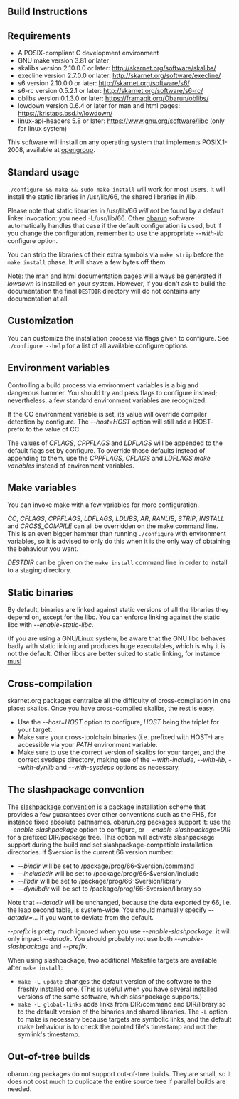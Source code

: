 Build Instructions
------------------

## Requirements

- A POSIX-compliant C development environment
- GNU make version 3.81 or later
- skalibs version 2.10.0.0 or later: http://skarnet.org/software/skalibs/
- execline version 2.7.0.0 or later: http://skarnet.org/software/execline/
- s6 version 2.10.0.0 or later: http://skarnet.org/software/s6/
- s6-rc version 0.5.2.1 or later: http://skarnet.org/software/s6-rc/
- oblibs version 0.1.3.0 or later: https://framagit.org/Obarun/oblibs/
- lowdown version 0.6.4 or later for man and html pages: https://kristaps.bsd.lv/lowdown/
- linux-api-headers 5.8 or later: https://www.gnu.org/software/libc (only for linux system)

This software will install on any operating system that implements POSIX.1-2008, available at [opengroup](http://pubs.opengroup.org/onlinepubs/9699919799/).


## Standard usage

`./configure && make && sudo make install` will work for most users.
It will install the static libraries in /usr/lib/66, the shared libraries in /lib.

Please note that static libraries in /usr/lib/66 *will not* be found by a default linker invocation: you need -L/usr/lib/66.
Other [obarun](https://web.obarun.org) software automatically handles that case if the default configuration is used, but if you change the configuration, remember to use the appropriate *--with-lib* configure option.

You can strip the libraries of their extra symbols via `make strip` before the `make install` phase. It will shave a few bytes off them.

Note: the man and html documentation pages will always be generated if *lowdown* is installed on your system. However, if you don't ask to build the documentation the final `DESTDIR` directory will do not contains any documentation at all.

## Customization

You can customize the installation process via flags given to configure. See `./configure --help` for a list of all available configure options.


## Environment variables

Controlling a build process via environment variables is a big and dangerous hammer. You should try and pass flags to configure instead; nevertheless, a few standard environment variables are recognized.

If the CC environment variable is set, its value will override compiler detection by configure. The *--host=HOST* option will still add a HOST- prefix to the value of CC.

The values of *CFLAGS*, *CPPFLAGS* and *LDFLAGS* will be appended to the default flags set by configure. To override those defaults instead of appending to them, use the *CPPFLAGS*, *CFLAGS* and *LDFLAGS* *make variables* instead of environment variables.


## Make variables

You can invoke make with a few variables for more configuration.

*CC*, *CFLAGS*, *CPPFLAGS*, *LDFLAGS*, *LDLIBS*, *AR*, *RANLIB*, *STRIP*, *INSTALL* and *CROSS_COMPILE* can all be overridden on the make command line. This is an even bigger hammer than running `./configure` with environment variables, so it is advised to only do this when it is the only way of obtaining the behaviour you want.

*DESTDIR* can be given on the `make install` command line in order to install to a staging directory.

## Static binaries
By default, binaries are linked against static versions of all the libraries they depend on, except for the libc. You can enforce linking against the static libc with *--enable-static-libc*.

(If you are using a GNU/Linux system, be aware that the GNU libc behaves badly with static linking and produces huge executables, which is why it is not the default. Other libcs are better suited to static linking, for instance [musl](http://musl-libc.org/)

## Cross-compilation
skarnet.org packages centralize all the difficulty of cross-compilation in one place: skalibs. Once you have
cross-compiled skalibs, the rest is easy.

- Use the *--host=HOST* option to configure, *HOST* being the triplet for your target.
- Make sure your cross-toolchain binaries (i.e. prefixed with HOST-) are accessible via your *PATH* environment variable.
- Make sure to use the correct version of skalibs for your target, and the correct sysdeps directory, making use of the *--with-include*, *--with-lib*, *--with-dynlib* and *--with-sysdeps*
options as necessary.

## The slashpackage convention

The [slashpackage convention](http://cr.yp.to/slashpackage.html) is a package installation scheme that provides a few guarantees over other conventions such as the FHS, for instance fixed absolute pathnames. obarun.org packages support it: use the *--enable-slashpackage* option to configure, or *--enable-slashpackage=DIR* for a prefixed DIR/package tree. This option will activate slashpackage support during the build and set slashpackage-compatible installation directories. If
$version is the current 66 version number:

- *--bindir* will be set to /package/prog/66-$version/command
- *--includedir* will be set to /package/prog/66-$version/include
- *--libdir* will be set to /package/prog/66-$version/library
- *--dynlibdir* will be set to /package/prog/66-$version/library.so


Note that *--datadir* will be unchanged, because the data exported by 66, i.e. the leap second table, is system-wide. You should manually specify *--datadir=...* if you want to deviate from the default.

*--prefix* is pretty much ignored when you use *--enable-slashpackage*: it will only impact *--datadir*. You should probably not use both *--enable-slashpackage* and *--prefix*.

When using slashpackage, two additional Makefile targets are available after `make install`:
- `make -L update` changes the default version of the software to the freshly installed one. (This is useful when you have several installed versions of the same software, which slashpackage supports.)
- `make -L global-links` adds links from DIR/command and DIR/library.so to the default version of the binaries and shared libraries.
The `-L` option to make is necessary because targets are symbolic links, and the default make behaviour is to check the pointed file's timestamp and not the symlink's timestamp.


## Out-of-tree builds

obarun.org packages do not support out-of-tree builds. They are small, so it does not cost much to duplicate the entire source tree if parallel builds are needed.
